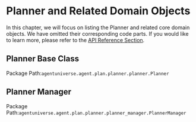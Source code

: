 # Planner and Related Domain Objects
In this chapter, we will focus on listing the Planner and related core domain objects. We have omitted their corresponding code parts. If you would like to learn more, please refer to the [API Reference Section](4_1_API_Reference.md).

## Planner Base Class
Package Path:`agentuniverse.agent.plan.planner.planner.Planner`

## Planner Manager
Package Path:`agentuniverse.agent.plan.planner.planner_manager.PlannerManager`